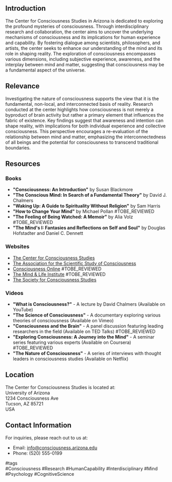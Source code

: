 ## Introduction
The Center for Consciousness Studies in Arizona is dedicated to exploring the profound mysteries of consciousness. Through interdisciplinary research and collaboration, the center aims to uncover the underlying mechanisms of consciousness and its implications for human experience and capability. By fostering dialogue among scientists, philosophers, and artists, the center seeks to enhance our understanding of the mind and its role in shaping reality. The exploration of consciousness encompasses various dimensions, including subjective experience, awareness, and the interplay between mind and matter, suggesting that consciousness may be a fundamental aspect of the universe.

## Relevance
Investigating the nature of consciousness supports the view that it is the fundamental, non-local, and interconnected basis of reality. Research conducted at the center highlights how consciousness is not merely a byproduct of brain activity but rather a primary element that influences the fabric of existence. Key findings suggest that awareness and intention can shape reality, with implications for both individual experience and collective consciousness. This perspective encourages a re-evaluation of the relationship between mind and matter, emphasizing the interconnectedness of all beings and the potential for consciousness to transcend traditional boundaries.

## Resources

### Books
- **"Consciousness: An Introduction"** by Susan Blackmore
- **"The Conscious Mind: In Search of a Fundamental Theory"** by David J. Chalmers
- **"Waking Up: A Guide to Spirituality Without Religion"** by Sam Harris
- **"How to Change Your Mind"** by Michael Pollan
#TOBE_REVIEWED
- **"The Feeling of Being Watched: A Memoir"** by Alia Volz
#TOBE_REVIEWED
- **"The Mind's I: Fantasies and Reflections on Self and Soul"** by Douglas Hofstadter and Daniel C. Dennett

### Websites
- [The Center for Consciousness Studies](http://www.consciousness.arizona.edu)
- [The Association for the Scientific Study of Consciousness](https://assc.org)
- [Consciousness Online](https://www.consciousnessonline.com)
#TOBE_REVIEWED
- [The Mind & Life Institute](https://www.mindandlife.org)
#TOBE_REVIEWED
- [The Society for Consciousness Studies](https://www.societyforconsciousnessstudies.org)

### Videos
- **"What is Consciousness?"** - A lecture by David Chalmers (Available on YouTube)
- **"The Science of Consciousness"** - A documentary exploring various theories of consciousness (Available on Vimeo)
- **"Consciousness and the Brain"** - A panel discussion featuring leading researchers in the field (Available on TED Talks)
#TOBE_REVIEWED
- **"Exploring Consciousness: A Journey into the Mind"** - A seminar series featuring various experts (Available on Coursera)
#TOBE_REVIEWED
- **"The Nature of Consciousness"** - A series of interviews with thought leaders in consciousness studies (Available on Netflix)

## Location
The Center for Consciousness Studies is located at:  
University of Arizona  
1234 Consciousness Ave  
Tucson, AZ 85721  
USA

## Contact Information
For inquiries, please reach out to us at:  
- Email: info@consciousness.arizona.edu  
- Phone: (520) 555-0199  

#tags  
#Consciousness #Research #HumanCapability #Interdisciplinary #Mind #Psychology #CognitiveScience
